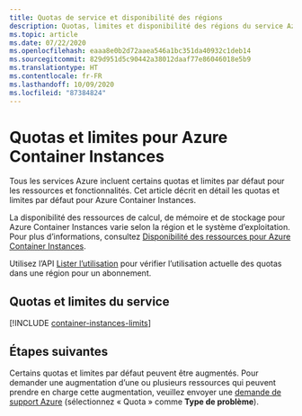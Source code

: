 ```yaml
---
title: Quotas de service et disponibilité des régions
description: Quotas, limites et disponibilité des régions du service Azure Container Instances.
ms.topic: article
ms.date: 07/22/2020
ms.openlocfilehash: eaaa8e0b2d72aaea546a1bc351da40932c1deb14
ms.sourcegitcommit: 829d951d5c90442a38012daaf77e86046018e5b9
ms.translationtype: HT
ms.contentlocale: fr-FR
ms.lasthandoff: 10/09/2020
ms.locfileid: "87384824"
---
```

# <a name="quotas-and-limits-for-azure-container-instances"></a>Quotas et limites pour Azure Container Instances

Tous les services Azure incluent certains quotas et limites par défaut pour les ressources et fonctionnalités. Cet article décrit en détail les quotas et limites par défaut pour Azure Container Instances.

La disponibilité des ressources de calcul, de mémoire et de stockage pour Azure Container Instances varie selon la région et le système d’exploitation. Pour plus d’informations, consultez [Disponibilité des ressources pour Azure Container Instances](container-instances-region-availability.md).

Utilisez l’API [Lister l’utilisation](/rest/api/container-instances/location/listusage) pour vérifier l’utilisation actuelle des quotas dans une région pour un abonnement.

## <a name="service-quotas-and-limits"></a>Quotas et limites du service

[!INCLUDE [container-instances-limits](../../includes/container-instances-limits.md)]

## <a name="next-steps"></a>Étapes suivantes

Certains quotas et limites par défaut peuvent être augmentés. Pour demander une augmentation d’une ou plusieurs ressources qui peuvent prendre en charge cette augmentation, veuillez envoyer une [demande de support Azure][azure-support] (sélectionnez « Quota » comme **Type de problème**).

<!-- LINKS - External -->
[azure-support]: https://ms.portal.azure.com/#blade/Microsoft_Azure_Support/HelpAndSupportBlade/newsupportrequest
